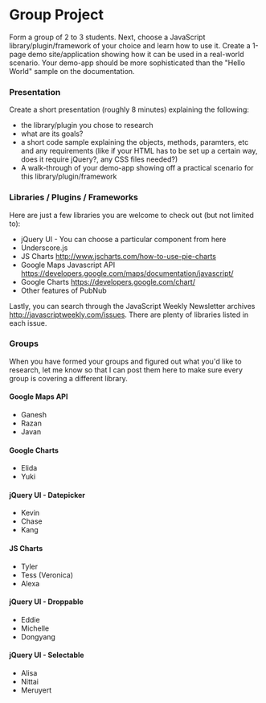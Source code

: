 Group Project
=============

Form a group of 2 to 3 students. Next, choose a JavaScript library/plugin/framework of your choice and learn how to use it. Create a 1-page demo site/application showing how it can be used in a real-world scenario. Your demo-app should be more sophisticated than the "Hello World" sample on the documentation. 

### Presentation

Create a short presentation (roughly 8 minutes) explaining the following:

* the library/plugin you chose to research
* what are its goals?
* a short code sample explaining the objects, methods, paramters, etc and any requirements (like if your HTML has to be set up a certain way, does it require jQuery?, any CSS files needed?)
* A walk-through of your demo-app showing off a practical scenario for this library/plugin/framework

### Libraries / Plugins / Frameworks

Here are just a few libraries you are welcome to check out (but not limited to):

* jQuery UI - You can choose a particular component from here
* Underscore.js
* JS Charts http://www.jscharts.com/how-to-use-pie-charts
* Google Maps Javascript API https://developers.google.com/maps/documentation/javascript/
* Google Charts https://developers.google.com/chart/
* Other features of PubNub

Lastly, you can search through the JavaScript Weekly Newsletter archives http://javascriptweekly.com/issues. There are plenty of libraries listed in each issue.

### Groups

When you have formed your groups and figured out what you'd like to research, let me know so that I can post them here to make sure every group is covering a different library.

#### Google Maps API
* Ganesh
* Razan
* Javan

#### Google Charts
* Elida
* Yuki

#### jQuery UI - Datepicker
* Kevin
* Chase
* Kang

#### JS Charts
* Tyler
* Tess (Veronica)
* Alexa

#### jQuery UI - Droppable
* Eddie
* Michelle
* Dongyang

#### jQuery UI - Selectable
* Alisa
* Nittai
* Meruyert